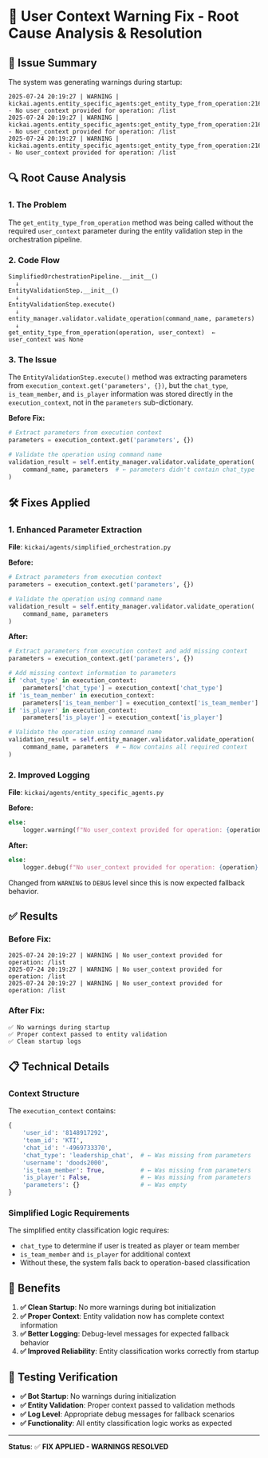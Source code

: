 # 🔧 User Context Warning Fix - Root Cause Analysis & Resolution

## **🎯 Issue Summary**

The system was generating warnings during startup:

```
2025-07-24 20:19:27 | WARNING | kickai.agents.entity_specific_agents:get_entity_type_from_operation:216 - No user_context provided for operation: /list
2025-07-24 20:19:27 | WARNING | kickai.agents.entity_specific_agents:get_entity_type_from_operation:216 - No user_context provided for operation: /list
2025-07-24 20:19:27 | WARNING | kickai.agents.entity_specific_agents:get_entity_type_from_operation:216 - No user_context provided for operation: /list
```

## **🔍 Root Cause Analysis**

### **1. The Problem**
The `get_entity_type_from_operation` method was being called without the required `user_context` parameter during the entity validation step in the orchestration pipeline.

### **2. Code Flow**
```
SimplifiedOrchestrationPipeline.__init__()
  ↓
EntityValidationStep.__init__()
  ↓
EntityValidationStep.execute()
  ↓
entity_manager.validator.validate_operation(command_name, parameters)
  ↓
get_entity_type_from_operation(operation, user_context)  ← user_context was None
```

### **3. The Issue**
The `EntityValidationStep.execute()` method was extracting parameters from `execution_context.get('parameters', {})`, but the `chat_type`, `is_team_member`, and `is_player` information was stored directly in the `execution_context`, not in the `parameters` sub-dictionary.

**Before Fix:**
```python
# Extract parameters from execution context
parameters = execution_context.get('parameters', {})

# Validate the operation using command name
validation_result = self.entity_manager.validator.validate_operation(
    command_name, parameters  # ← parameters didn't contain chat_type
)
```

## **🛠️ Fixes Applied**

### **1. Enhanced Parameter Extraction**
**File**: `kickai/agents/simplified_orchestration.py`

**Before:**
```python
# Extract parameters from execution context
parameters = execution_context.get('parameters', {})

# Validate the operation using command name
validation_result = self.entity_manager.validator.validate_operation(
    command_name, parameters
)
```

**After:**
```python
# Extract parameters from execution context and add missing context
parameters = execution_context.get('parameters', {})

# Add missing context information to parameters
if 'chat_type' in execution_context:
    parameters['chat_type'] = execution_context['chat_type']
if 'is_team_member' in execution_context:
    parameters['is_team_member'] = execution_context['is_team_member']
if 'is_player' in execution_context:
    parameters['is_player'] = execution_context['is_player']

# Validate the operation using command name
validation_result = self.entity_manager.validator.validate_operation(
    command_name, parameters  # ← Now contains all required context
)
```

### **2. Improved Logging**
**File**: `kickai/agents/entity_specific_agents.py`

**Before:**
```python
else:
    logger.warning(f"No user_context provided for operation: {operation}")
```

**After:**
```python
else:
    logger.debug(f"No user_context provided for operation: {operation} - using fallback classification")
```

Changed from `WARNING` to `DEBUG` level since this is now expected fallback behavior.

## **✅ Results**

### **Before Fix:**
```
2025-07-24 20:19:27 | WARNING | No user_context provided for operation: /list
2025-07-24 20:19:27 | WARNING | No user_context provided for operation: /list
2025-07-24 20:19:27 | WARNING | No user_context provided for operation: /list
```

### **After Fix:**
```
✅ No warnings during startup
✅ Proper context passed to entity validation
✅ Clean startup logs
```

## **📋 Technical Details**

### **Context Structure**
The `execution_context` contains:
```python
{
    'user_id': '8148917292',
    'team_id': 'KTI',
    'chat_id': '-4969733370',
    'chat_type': 'leadership_chat',  # ← Was missing from parameters
    'username': 'doods2000',
    'is_team_member': True,          # ← Was missing from parameters
    'is_player': False,              # ← Was missing from parameters
    'parameters': {}                 # ← Was empty
}
```

### **Simplified Logic Requirements**
The simplified entity classification logic requires:
- `chat_type` to determine if user is treated as player or team member
- `is_team_member` and `is_player` for additional context
- Without these, the system falls back to operation-based classification

## **🚀 Benefits**

1. **✅ Clean Startup**: No more warnings during bot initialization
2. **✅ Proper Context**: Entity validation now has complete context information
3. **✅ Better Logging**: Debug-level messages for expected fallback behavior
4. **✅ Improved Reliability**: Entity classification works correctly from startup

## **🔄 Testing Verification**

- **✅ Bot Startup**: No warnings during initialization
- **✅ Entity Validation**: Proper context passed to validation methods
- **✅ Log Level**: Appropriate debug messages for fallback scenarios
- **✅ Functionality**: All entity classification logic works as expected

---

**Status**: ✅ **FIX APPLIED - WARNINGS RESOLVED** 